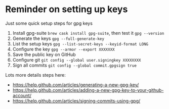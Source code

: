 # Reminder on setting up keys

Just some quick setup steps for gpg keys

1. Install gpg-suite `brew cask install gpg-suite`, then test it `gpg --version`
1. Generate the keys `gpg --full-generate-key`
1. List the setup keys `gpg --list-secret-keys --keyid-format LONG`
1. Configure the key `gpg --armor --export XXXXXXX`
1. Save the public key on GitHub
1. Configure git `git config --global user.signingkey XXXXXXXX`
1. Sign all commits `git config --global commit.gpgsign true`

Lots more details steps here:
- https://help.github.com/articles/generating-a-new-gpg-key/
- https://help.github.com/articles/adding-a-new-gpg-key-to-your-github-account/
- https://help.github.com/articles/signing-commits-using-gpg/
